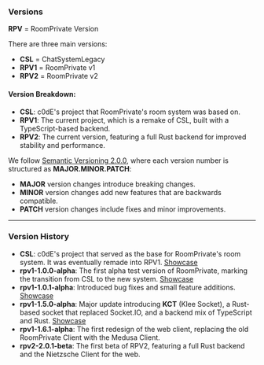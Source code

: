### Versions

**RPV** = RoomPrivate Version

There are three main versions:

- **CSL** = ChatSystemLegacy  
- **RPV1** = RoomPrivate v1  
- **RPV2** = RoomPrivate v2  

#### Version Breakdown:

- **CSL**: c0dE's project that RoomPrivate's room system was based on.  
- **RPV1**: The current project, which is a remake of CSL, built with a TypeScript-based backend.  
- **RPV2**: The current version, featuring a full Rust backend for improved stability and performance.

We follow [Semantic Versioning 2.0.0](https://semver.org/), where each version number is structured as **MAJOR.MINOR.PATCH**:

- **MAJOR** version changes introduce breaking changes.
- **MINOR** version changes add new features that are backwards compatible.
- **PATCH** version changes include fixes and minor improvements.

---

### Version History

- **CSL**: c0dE's project that served as the base for RoomPrivate's room system. It was eventually remade into RPV1. [Showcase](https://youtube.com/shorts/yturQUrpWg0)
- **rpv1-1.0.0-alpha**: The first alpha test version of RoomPrivate, marking the transition from CSL to the new system. [Showcase](https://youtu.be/uMI_bCFlTbc)
- **rpv1-1.0.1-alpha**: Introduced bug fixes and small feature additions. [Showcase](https://youtu.be/rgCnYbPmkZM)
- **rpv1-1.5.0-alpha**: Major update introducing **KCT** (Klee Socket), a Rust-based socket that replaced Socket.IO, and a backend mix of TypeScript and Rust. [Showcase](https://youtu.be/8_lfL7AwnIE)
- **rpv1-1.6.1-alpha**: The first redesign of the web client, replacing the old RoomPrivate Client with the Medusa Client.
- **rpv2-2.0.1-beta**: The first beta of RPV2, featuring a full Rust backend and the Nietzsche Client for the web.
